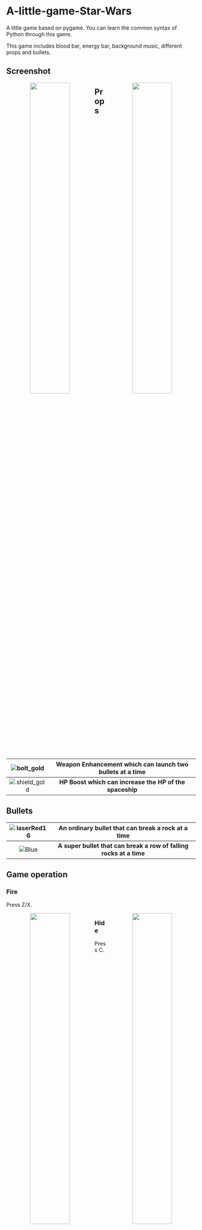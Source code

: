 # A-little-game-Star-Wars
A little game based on pygame. You can learn the common syntax of Python through this game. 

This game includes blood bar, energy bar, background music, different props and bullets.


## Screenshot

<div align = "center">
<img src = "https://user-images.githubusercontent.com/53985277/126167468-5107f721-f876-4fa5-9646-226e3a3f30ea.png" width = "46%" align = left /><img src = "https://user-images.githubusercontent.com/53985277/126167489-cc7a50db-3283-4164-a11e-8be8ae28132e.png"  width = "46%" align = right />
</div>



## 

## Props
|![bolt_gold](https://user-images.githubusercontent.com/53985277/126169320-c3c311ef-5087-4e1b-9dee-8cd8486a34f6.png)| Weapon Enhancement which can launch two bullets at a time |
|:--------:|:-------------:|
|![shield_gold](https://user-images.githubusercontent.com/53985277/126169220-a11d1592-882a-4674-800f-095aa27e28e0.png)| **HP Boost which can increase the HP of the spaceship** |

## Bullets

| ![laserRed16](https://user-images.githubusercontent.com/53985277/126169382-785377b3-172e-4644-8b09-4596d3ac0f59.png) | An ordinary bullet that can break a rock at a time|
|:--------:|:-------------:|
|![Blue](https://user-images.githubusercontent.com/53985277/126169375-2ce76adc-cb4a-41d1-9be7-fba3248fe586.png)| **A super bullet that can break a row of falling rocks at a time** |

## Game operation 
### Fire
Press Z/X.
<div align = "center">
<img src = "https://user-images.githubusercontent.com/53985277/126167539-62509870-7f9a-416c-8974-86731f897bcc.png" width = "46%" align = left /><img src = "https://user-images.githubusercontent.com/53985277/126167627-a8a6d8f6-d5da-42e4-9654-21426ce5d703.png"  width = "46%" align = right />
</div>




## 
### Hide
Press C.
<div align = "center">
<img src = "https://user-images.githubusercontent.com/53985277/126167844-22e11810-e261-4cea-8da2-0662f87e6d2a.png" width = "46%" align = center />
</div>


##

### Using Probs
After using **Weapon Enhancement**.
<div align = "center">
<img src = "https://user-images.githubusercontent.com/53985277/126167759-a8846bab-b148-411a-a7f5-b8235615296c.png" width = "46%" align = left />
</div>
